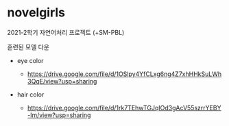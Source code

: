 # novelgirls
2021-2학기 자연어처리 프로젝트 (+SM-PBL)

훈련된 모델 다운

- eye color
  - https://drive.google.com/file/d/1OSlpy4YfCLxg6ng4Z7xhHHkSuLWh3QqE/view?usp=sharing

- hair color
  - https://drive.google.com/file/d/1rk7TEhwTGJqIOd3gAcV55szrrYEBY-lm/view?usp=sharing
